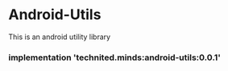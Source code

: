 # Android-Utils
This is an android utility library

### implementation 'technited.minds:android-utils:0.0.1'
